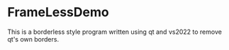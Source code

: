 # FrameLessDemo
This is a borderless style program written using qt and vs2022 to remove qt's own borders.
